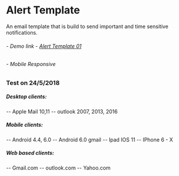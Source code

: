 # **Alert Template**

An email template that is build to send important and time sensitive notifications.

###### - Demo link - [Alert Template 01](https://github.com/PeterWebDev/Email-Templates/tree/master/Alert_Template_01)

###### - Mobile Responsive 

### Test on 24/5/2018
##### Desktop clients:
-- Apple Mail 10,11
-- outlook 2007, 2013, 2016
##### Mobile clients:
-- Android 4.4, 6.0
-- Android 6.0 gmail
-- Ipad IOS 11
-- IPhone 6 - X
##### Web based clients:
-- Gmail.com
-- outlook.com
-- Yahoo.com

